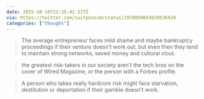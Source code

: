 ```yaml
---
date: 2025-10-16T22:35:42.577Z
via: https://twitter.com/suitpossum/status/1978850654920536420
categories: ["thought"]
---
```

> The average entrepreneur faces mild shame and maybe bankruptcy proceedings if their venture doesn’t work out, but even then they tend to maintain strong networks, saved money and cultural clout.

> the greatest risk-takers in our society aren’t the tech bros on the cover of Wired Magazine, or the person with a Forbes profile.

> A person who takes really hardcore risk might face starvation, destitution or deportation if their gamble doesn’t work.
